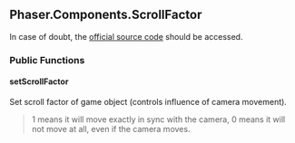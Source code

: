 ## Phaser.Components.ScrollFactor

In case of doubt, the [official source code](https://github.com/photonstorm/phaser) should be accessed.

### Public Functions

#### setScrollFactor
Set scroll factor of game object (controls influence of camera movement).

> 1 means it will move exactly in sync with the camera,
0 means it will not move at all, even if the camera moves.
